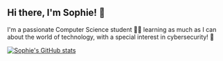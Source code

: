 ## Hi there, I'm Sophie! 👋

I'm a passionate Computer Science student 👩‍💻 learning as much as I can about the world of technology, with a special interest in cybersecurity! 🔐

[![Sophie's GitHub stats](https://github-readme-stats-nine-dun-37.vercel.app/api?username=sophie-72&hide=stars&theme=rose_pine)](https://github-readme-stats-nine-dun-37.vercel.app/api?username=sophie-72&hide=stars&theme=rose_pine)
